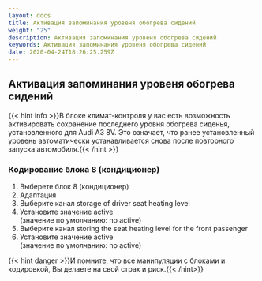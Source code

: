 ```yaml
---
layout: docs
title: Активация запоминания уровеня обогрева сидений
weight: "25"
description: Активация запоминания уровеня обогрева сидений
keywords: Активация запоминания уровеня обогрева сидений
date: 2020-04-24T18:26:25.259Z
---
```

## Активация запоминания уровеня обогрева сидений

{{< hint info >}}В блоке климат-контроля у вас есть возможность активировать сохранение последнего уровня обогрева сиденья, установленного для Audi A3 8V. Это означает, что ранее установленный уровень автоматически устанавливается снова после повторного запуска автомобиля.{{< /hint >}}

### **Кодирование блока 8 (кондиционер)**

1. Выберете блок 8 (кондиционер)
2. Адаптация
4. Выберите канал storage of driver seat heating level
5. Установите значение active\
   (значение по умолчанию: no active)
4. Выберите канал storing the seat heating level for the front passenger
5. Установите значение active\
   (значение по умолчанию: no active)


{{< hint danger >}}И помните, что все манипуляции с блоками и кодировкой, Вы делаете на свой страх и риск.{{< /hint>}}